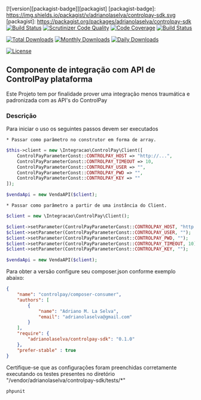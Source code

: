 
[![version][packagist-badge]][packagist]
[packagist-badge]: https://img.shields.io/packagist/v/adrianolaselva/controlpay-sdk.svg
[packagist]: https://packagist.org/packages/adrianolaselva/controlpay-sdk
[![Build Status](https://travis-ci.org/adrianolaselva/controlpay-sdk.svg?branch=master)](https://travis-ci.org/adrianolaselva/controlpay-sdk)
[![Scrutinizer Code Quality](https://scrutinizer-ci.com/g/adrianolaselva/controlpay-sdk/badges/quality-score.png?b=master)](https://scrutinizer-ci.com/g/adrianolaselva/controlpay-sdk/?branch=master)
[![Code Coverage](https://scrutinizer-ci.com/g/adrianolaselva/controlpay-sdk/badges/coverage.png?b=master)](https://scrutinizer-ci.com/g/adrianolaselva/controlpay-sdk/?branch=master)
[![Build Status](https://scrutinizer-ci.com/g/adrianolaselva/controlpay-sdk/badges/build.png?b=master)](https://scrutinizer-ci.com/g/adrianolaselva/controlpay-sdk/build-status/master)

[![Total Downloads](https://poser.pugx.org/adrianolaselva/controlpay-sdk/downloads)](https://packagist.org/packages/adrianolaselva/controlpay-sdk)
[![Monthly Downloads](https://poser.pugx.org/adrianolaselva/controlpay-sdk/d/monthly)](https://packagist.org/packages/adrianolaselva/controlpay-sdk)
[![Daily Downloads](https://poser.pugx.org/adrianolaselva/controlpay-sdk/d/daily)](https://packagist.org/packages/adrianolaselva/controlpay-sdk)

[![License](https://poser.pugx.org/adrianolaselva/controlpay-sdk/license)](https://packagist.org/packages/adrianolaselva/controlpay-sdk)

## Componente de integração com API de ControlPay plataforma

Este Projeto tem por finalidade prover uma integração menos traumática e padronizada com as API's 
do ControlPay


### Descrição

Para iniciar o uso os seguintes passos devem ser executados

    * Passar como parâmetro no construtor em forma de array.

```php
$this->client = new \Integracao\ControlPay\Client([
    ControlPayParameterConst::CONTROLPAY_HOST => "http://...",
    ControlPayParameterConst::CONTROLPAY_TIMEOUT => 10,
    ControlPayParameterConst::CONTROLPAY_USER => "",
    ControlPayParameterConst::CONTROLPAY_PWD => "",
    ControlPayParameterConst::CONTROLPAY_KEY => ""
]);

$vendaApi = new VendaAPI($client);
```

    * Passar como parâmetro a partir de uma instância do Client.

```php
$client = new \Integracao\ControlPay\Client();

$client->setParameter(ControlPayParameterConst::CONTROLPAY_HOST, "http://...");
$client->setParameter(ControlPayParameterConst::CONTROLPAY_USER, "");
$client->setParameter(ControlPayParameterConst::CONTROLPAY_PWD, "");
$client->setParameter(ControlPayParameterConst::CONTROLPAY_TIMEOUT, 10);
$client->setParameter(ControlPayParameterConst::CONTROLPAY_KEY, "");

$vendaApi = new VendaAPI($client);
```

Para obter a versão configure seu composer.json conforme exemplo abaixo:

```json
{
    "name": "controlpay/composer-consumer",
    "authors": [
        {
            "name": "Adriano M. La Selva",
            "email": "adrianolaselva@gmail.com"
        }
    ],
    "require": {
        "adrianolaselva/controlpay-sdk": "0.1.0"
    },
	"prefer-stable" : true
}
```

Certifique-se que as configurações foram preenchidas corretamente executando os testes presentes no diretório "/vendor/adrianolaselva/controlpay-sdk/tests/*"

```sh
phpunit
```

[GitHub]: <https://github.com/adrianolaselva/controlpay-sdk.git>